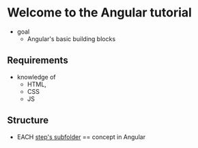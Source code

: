 # Welcome to the Angular tutorial

* goal
  * Angular's basic building blocks

## Requirements

* knowledge of
  * HTML,
  * CSS
  * JS

## Structure

* EACH [step's subfolder](../steps) == concept in Angular
